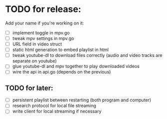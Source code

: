 # TODO for release:

Add your name if you're working on it:

- [ ] implement toggle in mpv.go
- [ ] tweak mpv settings in mpv.go
- [ ] URL field in video struct
- [ ] static html generation to embed playlist in html
- [ ] tweak youtube-dl to download files correctly (audio and video tracks are separate on youtube)
- [ ] glue youtube-dl and mpv together to play downloaded videos
- [ ] wire the api in api.go (depends on the previous)

## TODO for later:

- [ ] persistent playlist between restarting (both program and computer)
- [ ] research protocol for local file streaming
- [ ] write client for local streaming if necessary
